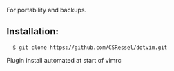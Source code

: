 For portability and backups.


Installation:
-------------

```
  $ git clone https://github.com/CSRessel/dotvim.git
```

Plugin install automated at start of vimrc
